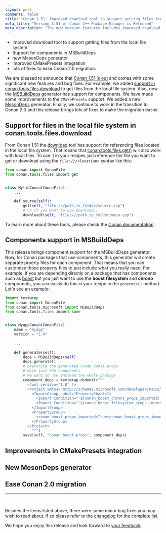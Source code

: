 ```yaml
---
layout: post
comments: false
title: "Conan 1.51: Improved download tool to support getting files from the local file system, support for components in MSBuildDeps, improved CMakePresets integration, new MesonDeps generator, and lots of fixes to ease Conan 2.0 migration."
meta_title: "Version 1.51 of Conan C++ Package Manager is Released" 
meta_description: "The new version features includes improved download tool, support for components in MSBuildDeps, new MesonDeps generator, improved CMakePresets integration and much more..."
---
```


<script type="application/ld+json">
{ "@context": "https://schema.org", 
 "@type": "TechArticle",
 "headline": "Version 1.51 of Conan C++ Package Manager is Released",
 "alternativeHeadline": "Learn all about the new 1.51 Conan C/C++ package manager version",
 "image": "https://docs.conan.io/en/latest/_images/frogarian.png",
 "author": "Conan Team", 
 "genre": "C/C++", 
 "keywords": "c c++ package manager conan release", 
 "publisher": {
    "@type": "Organization",
    "name": "Conan.io",
    "logo": {
      "@type": "ImageObject",
      "url": "https://media.jfrog.com/wp-content/uploads/2017/07/20134853/conan-logo-text.svg"
    }
},
 "datePublished": "2022-08-21",
 "description": "Improved download tool to support getting files from the local file system, support for components in MSBuildDeps, new MesonDeps generator, improved CMakePresets integration and lots of fixes to ease Conan 2.0 migration.",
 }
</script>

- Improved download tool to support getting files from the local file system
- Support for components in MSBuildDeps
- new MesonDeps generator
- improved CMakePresets integration
- lots of fixes to ease Conan 2.0 migration.



We are pleased to announce that [Conan 1.51 is
out](https://github.com/conan-io/conan/releases/tag/1.51.0) and comes with some
significant new features and bug fixes. For example, we added [support in
conan.tools.files.download](https://docs.conan.io/en/latest/reference/conanfile/tools/files/downloads.html#conan-tools-files-download)
to get files from the local file system. Also, now the
[MSBuildDeps](https://docs.conan.io/en/latest/reference/conanfile/tools/microsoft.html#msbuilddeps)
generator has support for components. We have made some improvements to the `CMakePresets`
support. We added a new
[MesonDeps](https://docs.conan.io/en/latest/reference/conanfile/tools/meson/mesondeps.html)
generator. Finally, we continue to work in the transition to Conan 2.0 and this release
brings lots of fixes to make the migration easier.


Support for files in the local file system in conan.tools.files.download
------------------------------------------------------------------------

From Conan 1.51 the
[download](https://docs.conan.io/en/latest/reference/conanfile/tools/files/downloads.html#conan-tools-files-download)
tool has support for referencing files located in the local file system. That means that
[conan.tools.files.get()](https://docs.conan.io/en/latest/reference/conanfile/tools/files/downloads.html#conan-tools-files-get)
will also work with local files. To use it in your recipes just reference the file you
want to get or download using the ``file:///<location>`` syntax like this:

```python
from conan import ConanFile
from conan.tools.files import get


class MylibConan(ConanFile):
    ...

    def source(self):
        get(self, "file:///path_to_folder/source.zip")
        # or if you want to use download...
        downloadt(self, "file:///path_to_folder/main.cpp")

```

To learn more about these tools, please check the [Conan
documentation](https://docs.conan.io/en/latest/reference/conanfile/tools/files/downloads.html).


Components support in MSBuildDeps
---------------------------------

This release brings component support for the MSBuildDeps generator. Now, for Conan
packages that use components, this generator will create separate proerty files for each
component. That means that you can customize those property files to just include what you
really need. For example, if you are depending directly on a package that has components
such as [boost](https://conan.io/center/boost) but you just want to use the **boost**
**filesystem** and **chrono** components, you can easily do this in your recipe in the
``generate()`` method. Let's see an example:


```python
import textwrap
from conan import ConanFile
from conan.tools.microsoft import MSBuildDeps
from conan.tools.files import save


class MyappConan(ConanFile):
    name = "myapp"
    version = "1.0"

    ...
    
    def generate(self):
        deps = MSBuildDeps(self)
        deps.generate()
        # overwrite the generated conan_boost.props
        # with just the components
        # we want to use instead the whole package
        component_deps = textwrap.dedent(r"""
          <?xml version="1.0" ?>
          <Project xmlns="http://schemas.microsoft.com/developer/msbuild/2003" ToolsVersion="4.0">
            <ImportGroup Label="PropertySheets">
              <Import Condition="'$(conan_boost_chrono_props_imported)' != 'True'" Project="conan_boost_chrono.props"/>
              <Import Condition="'$(conan_boost_filesystem_props_imported)' != 'True'" Project="conan_boost_filesystem.props"/>
            </ImportGroup>
            <PropertyGroup>
              <conan_boost_props_imported>True</conan_boost_props_imported>
            </PropertyGroup>
          </Project>
            """)
        save(self, "conan_boost.props", component_deps)

```

Improvements in CMakePresets integration
----------------------------------------




New MesonDeps generator
-----------------------



Ease Conan 2.0 migration
------------------------










---

<br>

Besides the items listed above, there were some minor bug fixes you may wish to read
about. If so please refer to the
[changelog](https://docs.conan.io/en/latest/changelog.html#aug-2022) for the complete
list.

We hope you enjoy this release and look forward to [your
feedback](https://github.com/conan-io/conan/issues).
